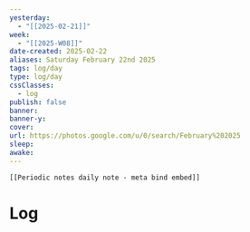 ```yaml
---
yesterday: 
  - "[[2025-02-21]]"
week: 
  - "[[2025-W08]]" 
date-created: 2025-02-22
aliases: Saturday February 22nd 2025
tags: log/day
type: log/day
cssClasses:
  - log
publish: false
banner: 
banner-y: 
cover: 
url: https://photos.google.com/u/0/search/February%202025
sleep: 
awake:
---
```


```meta-bind-embed
[[Periodic notes daily note - meta bind embed]]
```

# Log